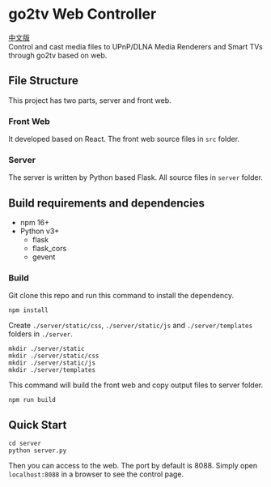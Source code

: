 # go2tv Web Controller

[中文版](README.zh-CN.md)  
Control and cast media files to UPnP/DLNA Media Renderers and Smart TVs through go2tv based on web.

## File Structure

This project has two parts, server and front web.  

### Front Web

It developed based on React. The front web source files in `src` folder.

### Server

The server is written by Python based Flask. All source files in `server` folder.

## Build requirements and dependencies

* npm 16+
* Python v3+
    * flask
    * flask_cors
    * gevent

### Build

Git clone this repo and run this command to install the dependency.

```
npm install
```

Create `./server/static/css`, `./server/static/js` and `./server/templates` folders in `./server`.  

```
mkdir ./server/static
mkdir ./server/static/css
mkdir ./server/static/js
mkdir ./server/templates
```

This command will build the front web and copy output files to server folder.

```
npm run build
```

## Quick Start

```
cd server
python server.py
```

Then you can access to the web. The port by default is 8088. Simply open `localhost:8088` in a browser to see the control page.

